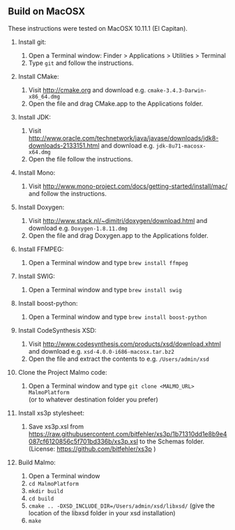 
## Build on MacOSX ##

These instructions were tested on MacOSX 10.11.1 (El Capitan).

1. Install git:
    1. Open a Terminal window: Finder > Applications > Utilities > Terminal
    2. Type `git` and follow the instructions.

2. Install CMake:
    1. Visit http://cmake.org and download e.g. `cmake-3.4.3-Darwin-x86_64.dmg`
    2. Open the file and drag CMake.app to the Applications folder.

3. Install JDK:
    1. Visit http://www.oracle.com/technetwork/java/javase/downloads/jdk8-downloads-2133151.html and download e.g. `jdk-8u71-macosx-x64.dmg`
    2. Open the file follow the instructions.

4. Install Mono:
    1. Visit http://www.mono-project.com/docs/getting-started/install/mac/ and follow the instructions.

5. Install Doxygen:
    1. Visit http://www.stack.nl/~dimitri/doxygen/download.html and download e.g. `Doxygen-1.8.11.dmg`
    2. Open the file and drag Doxygen.app to the Applications folder.

6. Install FFMPEG:
    1. Open a Terminal window and type `brew install ffmpeg`

7. Install SWIG:
    1. Open a Terminal window and type `brew install swig`

8. Install boost-python:
    1. Open a Terminal window and type `brew install boost-python`

9. Install CodeSynthesis XSD:
    1. Visit http://www.codesynthesis.com/products/xsd/download.xhtml and download e.g. `xsd-4.0.0-i686-macosx.tar.bz2`
    2. Open the file and extract the contents to e.g. `/Users/admin/xsd`

10. Clone the Project Malmo code:
    1. Open a Terminal window and type `git clone <MALMO_URL> MalmoPlatform`  
       (or to whatever destination folder you prefer)

11. Install xs3p stylesheet:
    1. Save xs3p.xsl from https://raw.githubusercontent.com/bitfehler/xs3p/1b71310dd1e8b9e4087cf6120856c5f701bd336b/xs3p.xsl to the Schemas folder.  
       (License: https://github.com/bitfehler/xs3p )

12. Build Malmo:
    1. Open a Terminal window
    2. `cd MalmoPlatform`
    3. `mkdir build`
    4. `cd build`
    5. `cmake .. -DXSD_INCLUDE_DIR=/Users/admin/xsd/libxsd/` (give the location of the libxsd folder in your xsd installation)
    6. `make`
